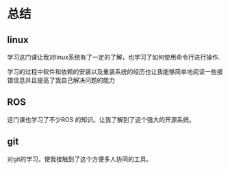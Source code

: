 # 总结

## linux
学习这门课让我对linux系统有了一定的了解，也学习了如何使用命令行进行操作.

学习的过程中软件和依赖的安装以及重装系统的经历也让我能够简单地阅读一些报错信息并且提高了我自己解决问题的能力


## ROS
这门课也学习了不少ROS 的知识。让我了解到了这个强大的开源系统。


## git
对git的学习，使我接触到了这个方便多人协同的工具。



